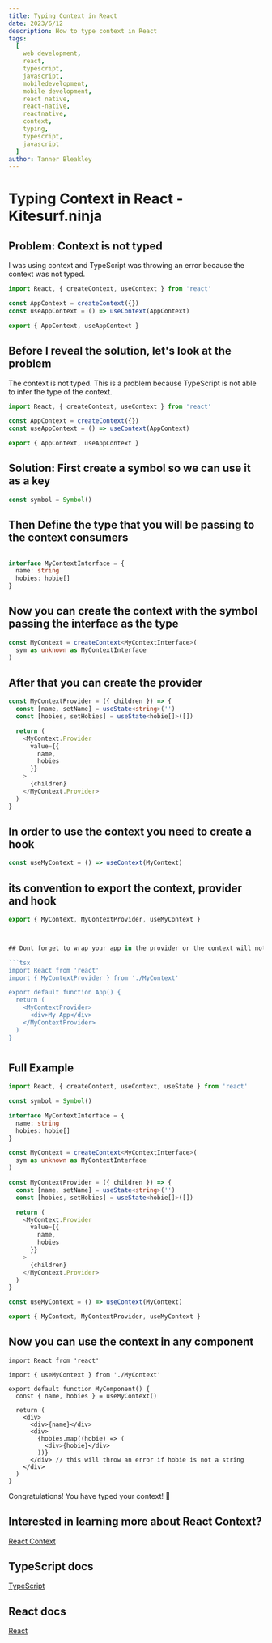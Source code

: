 ```yaml
---
title: Typing Context in React
date: 2023/6/12
description: How to type context in React
tags:
  [
    web development,
    react,
    typescript,
    javascript,
    mobiledevelopment,
    mobile development,
    react native,
    react-native,
    reactnative,
    context,
    typing,
    typescript,
    javascript
  ]
author: Tanner Bleakley
---
```


# Typing Context in React - Kitesurf.ninja

## Problem: Context is not typed

I was using context and TypeScript was throwing an error because the context was not typed.

```ts
import React, { createContext, useContext } from 'react'

const AppContext = createContext({})
const useAppContext = () => useContext(AppContext)

export { AppContext, useAppContext }
```

## Before I reveal the solution, let's look at the problem

The context is not typed. This is a problem because TypeScript is not able to infer the type of the context.

```ts
import React, { createContext, useContext } from 'react'

const AppContext = createContext({})
const useAppContext = () => useContext(AppContext)

export { AppContext, useAppContext }
```

## Solution: First create a symbol so we can use it as a key

```ts
const symbol = Symbol()
```

## Then Define the type that you will be passing to the context consumers

```ts

interface MyContextInterface = {
  name: string
  hobies: hobie[]
}

```

## Now you can create the context with the symbol passing the interface as the type

```ts
const MyContext = createContext<MyContextInterface>(
  sym as unknown as MyContextInterface
)
```

## After that you can create the provider

```ts
const MyContextProvider = ({ children }) => {
  const [name, setName] = useState<string>('')
  const [hobies, setHobies] = useState<hobie[]>([])

  return (
    <MyContext.Provider
      value={{
        name,
        hobies
      }}
    >
      {children}
    </MyContext.Provider>
  )
}
```

## In order to use the context you need to create a hook

```ts
const useMyContext = () => useContext(MyContext)
```

## its convention to export the context, provider and hook

```ts
export { MyContext, MyContextProvider, useMyContext }
```

````ts


## Dont forget to wrap your app in the provider or the context will not be available and you will get an error when you try to use the hook

```tsx
import React from 'react'
import { MyContextProvider } from './MyContext'

export default function App() {
  return (
    <MyContextProvider>
      <div>My App</div>
    </MyContextProvider>
  )
}

````

#

## Full Example

```ts
import React, { createContext, useContext, useState } from 'react'

const symbol = Symbol()

interface MyContextInterface = {
  name: string
  hobies: hobie[]
}

const MyContext = createContext<MyContextInterface>(
  sym as unknown as MyContextInterface
)

const MyContextProvider = ({ children }) => {
  const [name, setName] = useState<string>('')
  const [hobies, setHobies] = useState<hobie[]>([])

  return (
    <MyContext.Provider
      value={{
        name,
        hobies
      }}
    >
      {children}
    </MyContext.Provider>
  )
}

const useMyContext = () => useContext(MyContext)

export { MyContext, MyContextProvider, useMyContext }
```

## Now you can use the context in any component

```tsx
import React from 'react'

import { useMyContext } from './MyContext'

export default function MyComponent() {
  const { name, hobies } = useMyContext()

  return (
    <div>
      <div>{name}</div>
      <div>
        {hobies.map((hobie) => (
          <div>{hobie}</div>
        ))}
      </div> // this will throw an error if hobie is not a string
    </div>
  )
}
```

Congratulations! You have typed your context! 🎉

## Interested in learning more about React Context?

[React Context](https://react.dev/reference/react/createContext)

## TypeScript docs

[TypeScript](https://www.typescriptlang.org/docs/handbook/intro.html)

## React docs

[React](https://reactjs.org/docs/getting-started.html)

```

```

```

```

